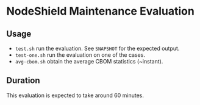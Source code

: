# NodeShield Maintenance Evaluation

## Usage

- `test.sh` run the evaluation. See `SNAPSHOT` for the expected output.
- `test-one.sh` run the evaluation on one of the cases.
- `avg-cbom.sh` obtain the average CBOM statistics (~instant).

## Duration

This evaluation is expected to take around 60 minutes.
